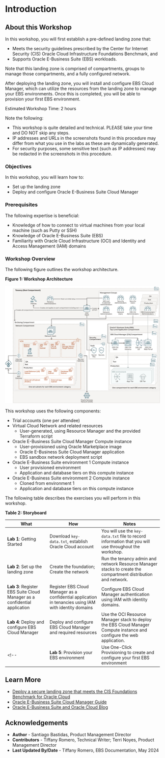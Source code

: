 # Introduction

## About this Workshop

In this workshop, you will first establish a pre-defined landing zone that: 
* Meets the security guidelines prescribed by the Center for Internet Security (CIS) Oracle Cloud Infrastructure Foundations Benchmark, and 
* Supports Oracle E-Business Suite (EBS) workloads. 

Note that this landing zone is comprised of compartments, groups to manage those compartments, and a fully configured network. 

After deploying the landing zone, you will install and configure EBS Cloud Manager, which can utilize the resources from the landing zone to manage your EBS environments. Once this is completed, you will be able to provision your first EBS environment. 

Estimated Workshop Time: 2 hours

Note the following:
* This workshop is quite detailed and technical. PLEASE take your time and DO NOT skip any steps.
* IP addresses and URLs in the screenshots found in this procedure may differ from what you use in the labs as these are dynamically generated. 
* For security purposes, some sensitive text (such as IP addresses) may be redacted in the screenshots in this procedure.

### Objectives

In this workshop, you will learn how to:
* Set up the landing zone
* Deploy and configure Oracle E-Business Suite Cloud Manager

### Prerequisites

The following expertise is beneficial:
* Knowledge of how to connect to virtual machines from your local machine (such as Putty or SSH)
* Knowledge of Oracle E-Business Suite (EBS)
* Familiarity with Oracle Cloud Infrastructure (OCI) and Identity and Access Management (IAM) domains

### Workshop Overview
The following figure outlines the workshop architecture. 

**Figure 1: Workshop Architecture**

![Diagram of the workshop architecture](./images/architecture.png " ")

This workshop uses the following components: 
* Trial accounts (one per attendee)
* Virtual Cloud Network and related resources
    * User-generated, using Resource Manager and the provided Terraform script
* Oracle E-Business Suite Cloud Manager Compute instance
    * User-provisioned using Oracle Marketplace image
    * Oracle E-Business Suite Cloud Manager application
    * EBS sandbox network deployment script
* Oracle E-Business Suite environment 1 Compute instance
    * User provisioned environment
    * Application and database tiers on this compute instance
* Oracle E-Business Suite environment 2 Compute instance
    * Cloned from environment 1
    * Application and database tiers on this compute instance

The following table describes the exercises you will perform in this workshop.

**Table 2: Storyboard**

| What          |      How      |  Notes |
| ------------- | ------------- | ------------- |
| **Lab 1**: Getting Started  | Download `key-data.txt`, establish Oracle Cloud account | You will use the `key-data.txt` file to record information that you will use throughout the workshop. |
| **Lab 2**: Set up the landing zone |  Create the foundation; Create the network | Run the tenancy admin and network Resource Manager stacks to create the compartment distribution and network. |
| **Lab 3**: Register EBS Suite Cloud Manager as a confidential application | Register EBS Cloud Manager as a confidential application in tenancies using IAM with identity domains | Configure EBS Cloud Manager authentication using IAM with identity domains. |
| **Lab 4**: Deploy and configure EBS Cloud Manager  | Deploy and configure EBS Cloud Manager and required resources| Use the OCI Resource Manager stack to deploy the EBS Cloud Manager Compute instance and configure the web application. |
<!--| **Lab 5**: Provision your EBS environment | Use One-Click Provisioning to create and configure your first EBS environment | Provision an environment using One-Click Provisioning; Enable and set EBS account passwords; Open firewall and security list to allow connections to EBS environment; Configure local hosts file and log in to EBS. |-->

## Learn More

* [Deploy a secure landing zone that meets the CIS Foundations Benchmark for Oracle Cloud](https://docs.oracle.com/en/solutions/cis-oci-benchmark/index.html#GUID-89CA48AA-73E1-4992-A43F-CA5FA5CE21CD)
* [Oracle E-Business Suite Cloud Manager Guide](https://docs.oracle.com/cd/E26401_01/doc.122/f35809/toc.htm)
* [Oracle E-Business Suite and Oracle Cloud Blog](https://blogs.oracle.com/ebsandoraclecloud/)

## Acknowledgements
* **Author** - Santiago Bastidas, Product Management Director
* **Contributors** -  Tiffany Romero, Technical Writer; Terri Noyes, Product Management Director
* **Last Updated By/Date** - Tiffany Romero, EBS Documentation, May 2024
